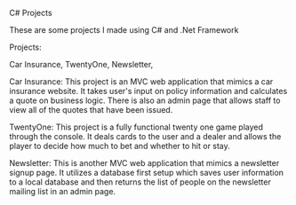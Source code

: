 C# Projects

These are some projects I made using C# and .Net Framework

Projects:

Car Insurance,
TwentyOne,
Newsletter,

Car Insurance:
This project is an MVC web application that mimics a car insurance website.  It takes user's input 
on policy information and calculates a quote on business logic.  There is also an admin page that 
allows staff to view all of the quotes that have been issued.

TwentyOne:
This project is a fully functional twenty one game played through the console.  It deals cards to
the user and a dealer and allows the player to decide how much to bet and whether to hit or stay.

Newsletter:
This is another MVC web application that mimics a newsletter signup page.  It utilizes a database
first setup which saves user information to a local database and then returns the list of people
on the newsletter mailing list in an admin page.

